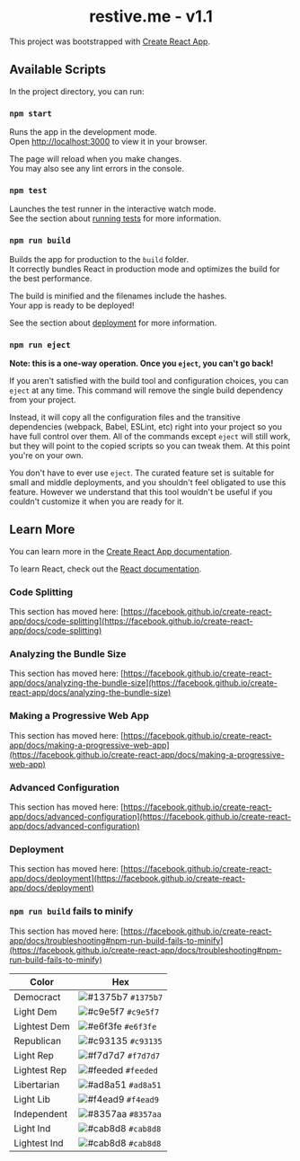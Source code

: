 <h1 align="center">
  restive.me - v1.1
</h1>

This project was bootstrapped with [Create React App](https://github.com/facebook/create-react-app).

## Available Scripts

In the project directory, you can run:

### `npm start`

Runs the app in the development mode.\
Open [http://localhost:3000](http://localhost:3000) to view it in your browser.

The page will reload when you make changes.\
You may also see any lint errors in the console.

### `npm test`

Launches the test runner in the interactive watch mode.\
See the section about [running tests](https://facebook.github.io/create-react-app/docs/running-tests) for more information.

### `npm run build`

Builds the app for production to the `build` folder.\
It correctly bundles React in production mode and optimizes the build for the best performance.

The build is minified and the filenames include the hashes.\
Your app is ready to be deployed!

See the section about [deployment](https://facebook.github.io/create-react-app/docs/deployment) for more information.

### `npm run eject`

**Note: this is a one-way operation. Once you `eject`, you can't go back!**

If you aren't satisfied with the build tool and configuration choices, you can `eject` at any time. This command will remove the single build dependency from your project.

Instead, it will copy all the configuration files and the transitive dependencies (webpack, Babel, ESLint, etc) right into your project so you have full control over them. All of the commands except `eject` will still work, but they will point to the copied scripts so you can tweak them. At this point you're on your own.

You don't have to ever use `eject`. The curated feature set is suitable for small and middle deployments, and you shouldn't feel obligated to use this feature. However we understand that this tool wouldn't be useful if you couldn't customize it when you are ready for it.

## Learn More

You can learn more in the [Create React App documentation](https://facebook.github.io/create-react-app/docs/getting-started).

To learn React, check out the [React documentation](https://reactjs.org/).

### Code Splitting

This section has moved here: [https://facebook.github.io/create-react-app/docs/code-splitting](https://facebook.github.io/create-react-app/docs/code-splitting)

### Analyzing the Bundle Size

This section has moved here: [https://facebook.github.io/create-react-app/docs/analyzing-the-bundle-size](https://facebook.github.io/create-react-app/docs/analyzing-the-bundle-size)

### Making a Progressive Web App

This section has moved here: [https://facebook.github.io/create-react-app/docs/making-a-progressive-web-app](https://facebook.github.io/create-react-app/docs/making-a-progressive-web-app)

### Advanced Configuration

This section has moved here: [https://facebook.github.io/create-react-app/docs/advanced-configuration](https://facebook.github.io/create-react-app/docs/advanced-configuration)

### Deployment

This section has moved here: [https://facebook.github.io/create-react-app/docs/deployment](https://facebook.github.io/create-react-app/docs/deployment)

### `npm run build` fails to minify

This section has moved here: [https://facebook.github.io/create-react-app/docs/troubleshooting#npm-run-build-fails-to-minify](https://facebook.github.io/create-react-app/docs/troubleshooting#npm-run-build-fails-to-minify)

| Color         | Hex                                                                |
| ------------- | ------------------------------------------------------------------ |
| Democract     | ![#1375b7](https://via.placeholder.com/10/1375b7?text=+) `#1375b7` |
| Light Dem     | ![#c9e5f7](https://via.placeholder.com/10/c9e5f7?text=+) `#c9e5f7` |
| Lightest Dem  | ![#e6f3fe](https://via.placeholder.com/10/e6f3fe?text=+) `#e6f3fe` |
| Republican    | ![#c93135](https://via.placeholder.com/10/c93135?text=+) `#c93135` |
| Light Rep     | ![#f7d7d7](https://via.placeholder.com/10/f7d7d7?text=+) `#f7d7d7` |
| Lightest Rep  | ![#feeded](https://via.placeholder.com/10/feeded?text=+) `#feeded` |
| Libertarian   | ![#ad8a51](https://via.placeholder.com/10/ad8a51?text=+) `#ad8a51` |
| Light Lib     | ![#f4ead9](https://via.placeholder.com/10/f4ead9?text=+) `#f4ead9` |
| Independent   | ![#8357aa](https://via.placeholder.com/10/8357aa?text=+) `#8357aa` |
| Light Ind     | ![#cab8d8](https://via.placeholder.com/10/cab8d8?text=+) `#cab8d8` |
| Lightest Ind  | ![#cab8d8](https://via.placeholder.com/10/cab8d8?text=+) `#cab8d8` |
